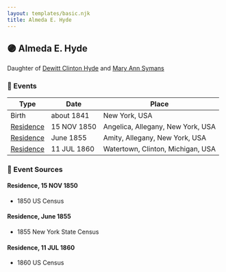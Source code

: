 ```yaml
---
layout: templates/basic.njk
title: Almeda E. Hyde
---
```

## 🟣 Almeda E. Hyde

Daughter of [Dewitt Clinton Hyde](/people/4/47530864) and [Mary Ann Symans](/people/4/4704808)

### 📆 Events

Type | Date | Place
------ | ------ | ------
Birth | about 1841 | New York, USA
[Residence](#event-1) | 15 NOV 1850 | Angelica, Allegany, New York, USA
[Residence](#event-2) | June 1855 | Amity, Allegany, New York, USA
[Residence](#event-3) | 11 JUL 1860 | Watertown, Clinton, Michigan, USA

### 📰 Event Sources

#### <a id="event-1"></a> Residence, 15 NOV 1850
* 1850 US Census

#### <a id="event-2"></a> Residence, June 1855
* 1855 New York State Census

#### <a id="event-3"></a> Residence, 11 JUL 1860
* 1860 US Census